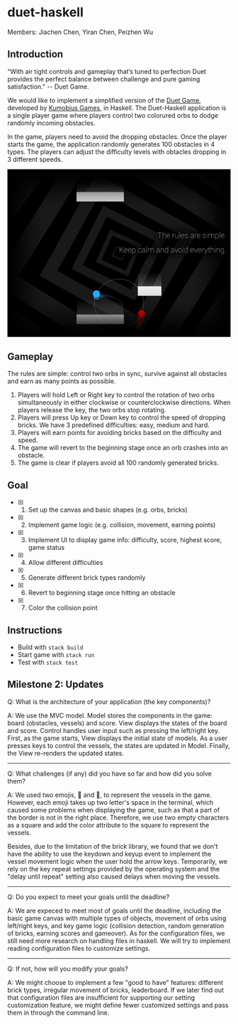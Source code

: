 # duet-haskell

Members: Jiachen Chen, Yiran Chen, Peizhen Wu

## Introduction

“With air tight controls and gameplay that’s tuned to perfection Duet provides the perfect balance between challenge and pure gaming satisfaction.” -- Duet Game.

We would like to implement a simplified version of the [Duet Game](https://apps.apple.com/us/app/duet-game/id634235735), developed by [Kumobius Games](https://apps.apple.com/us/developer/kumobius/id449069247), in Haskell. The Duet-Haskell application is a single player game where players control two colorured orbs to dodge randomly incoming obstacles.

In the game, players need to avoid the dropping obstacles. Once the player starts the game, the application randomly generates 100 obstacles in 4 types. The players can adjust the difficulty levels with obtacles dropping in 3 different speeds.

![Original Duet Game screenshot](/duet_game.jpg)

## Gameplay

The rules are simple: control two orbs in sync, survive against all obstacles and earn as many points as possible.

1. Players will hold Left or Right key to control the rotation of two orbs simultaneously in either clockwise or counterclockwise directions. When players release the key, the two orbs stop rotating.
2. Players will press Up key or Down key to control the speed of dropping bricks. We have 3 predefined difficulties: easy, medium and hard.
3. Players will earn points for avoiding bricks based on the difficulty and speed.
4. The game will revert to the beginning stage once an orb crashes into an obstacle.
5. The game is clear if players avoid all 100 randomly generated bricks.

## Goal

- [x] 1. Set up the canvas and basic shapes (e.g. orbs, bricks)
- [x] 2. Implement game logic (e.g. collision, movement, earning points)
- [x] 3. Implement UI to display game info: difficulty, score, highest score, game status
- [x] 4. Allow different difficulties
- [x] 5. Generate different brick types randomly
- [x] 6. Revert to beginning stage once hitting an obstacle
- [x] 7. Color the collision point

## Instructions
- Build with `stack build`
- Start game with `stack run`
- Test with `stack test`

## Milestone 2: Updates

Q: What is the architecture of your application (the key components)?

A: We use the MVC model. Model stores the components in the game: board (obstacles, vessels) and score. View displays the states of the board and score. Control handles user input such as pressing the left/right key. First, as the game starts, View displays the initial state of models. As a user presses keys to control the vessels, the states are updated in Model. Finally, the View re-renders the updated states.

---

Q: What challenges (if any) did you have so far and how did you solve them?

A: We used two emojis, 🔴 and 🔵, to represent the vessels in the game. However, each emoji takes up two letter's space in the terminal, which caused some problems when displaying the game, such as that a part of the border is not in the right place. Therefore, we use two empty characters as a square and add the color attribute to the square to represent the vessels.

Besides, due to the limitation of the brick library, we found that we don't have the ability to use the keydown and keyup event to implement the vessel movement logic when the user hold the arrow keys. Temporarily, we rely on the key repeat settings provided by the operating system and the "delay until repeat" setting also caused delays when moving the vessels.

---

Q: Do you expect to meet your goals until the deadline?

A: We are expeced to meet most of goals until the deadline, including the basic game canvas with multiple types of objects, movement of orbs using left/right keys, and key game logic (collision detection, random generation of bricks, earning scores and gameover). As for the configuration files, we still need more research on handling files in haskell. We will try to implement reading configuration files to customize settings.

---

Q: If not, how will you modify your goals?

A: We might choose to implement a few "good to have" features: different brick types, irregular movement of bricks, leaderboard. If we later find out that configuration files are insufficient for supporting our setting customization feature, we might define fewer customized settings and pass them in through the command line.
